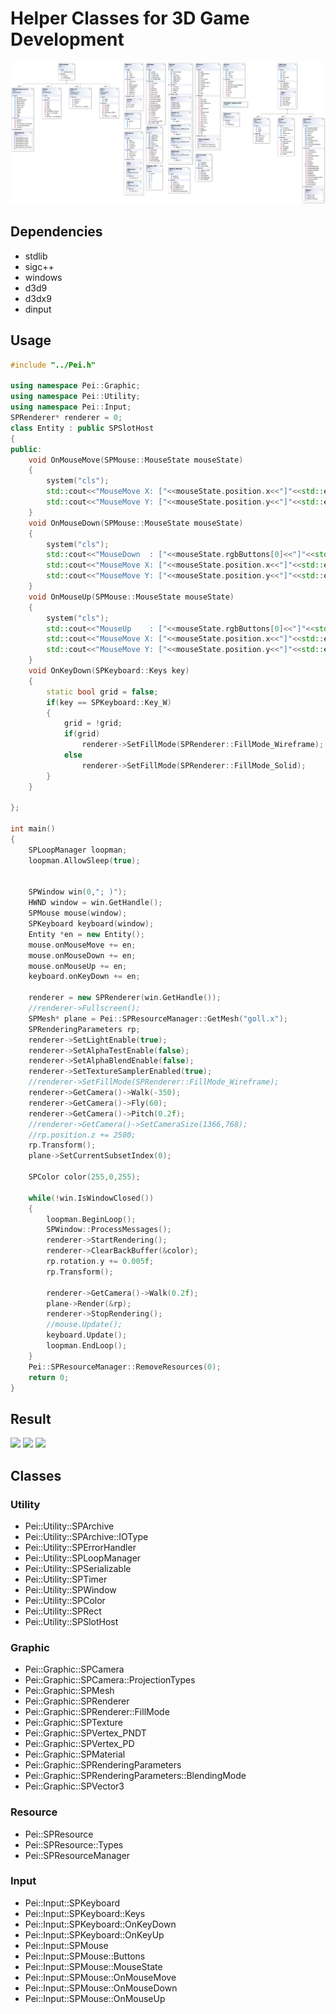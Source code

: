 # Helper Classes for 3D Game Development

![](https://raw.githubusercontent.com/sajjad-shirazy/Pei/4dbb298f/MSVS2008/ClassDiagram1.png)

## Dependencies
- stdlib
- sigc++
- windows
- d3d9
- d3dx9
- dinput

## Usage
```c++
#include "../Pei.h"

using namespace Pei::Graphic;
using namespace Pei::Utility;
using namespace Pei::Input;
SPRenderer* renderer = 0;
class Entity : public SPSlotHost
{
public:
	void OnMouseMove(SPMouse::MouseState mouseState)
	{
		system("cls");
		std::cout<<"MouseMove X: ["<<mouseState.position.x<<"]"<<std::endl;
		std::cout<<"MouseMove Y: ["<<mouseState.position.y<<"]"<<std::endl;
	}
	void OnMouseDown(SPMouse::MouseState mouseState)
	{
		system("cls");
		std::cout<<"MouseDown  : ["<<mouseState.rgbButtons[0]<<"]"<<std::endl;
		std::cout<<"MouseMove X: ["<<mouseState.position.x<<"]"<<std::endl;
		std::cout<<"MouseMove Y: ["<<mouseState.position.y<<"]"<<std::endl;
	}
	void OnMouseUp(SPMouse::MouseState mouseState)
	{
		system("cls");
		std::cout<<"MouseUp    : ["<<mouseState.rgbButtons[0]<<"]"<<std::endl;
		std::cout<<"MouseMove X: ["<<mouseState.position.x<<"]"<<std::endl;
		std::cout<<"MouseMove Y: ["<<mouseState.position.y<<"]"<<std::endl;
	}
	void OnKeyDown(SPKeyboard::Keys key)
	{
		static bool grid = false;
		if(key == SPKeyboard::Key_W)
		{
			grid = !grid;
			if(grid)
				renderer->SetFillMode(SPRenderer::FillMode_Wireframe);
			else
				renderer->SetFillMode(SPRenderer::FillMode_Solid);
		}
	}

};

int main()
{
	SPLoopManager loopman;
	loopman.AllowSleep(true);

	
	SPWindow win(0,"; )");
	HWND window = win.GetHandle();
	SPMouse mouse(window);
	SPKeyboard keyboard(window);
	Entity *en = new Entity();
	mouse.onMouseMove += en;
	mouse.onMouseDown += en;
	mouse.onMouseUp += en;
	keyboard.onKeyDown += en;

	renderer = new SPRenderer(win.GetHandle());
	//renderer->Fullscreen();
	SPMesh* plane = Pei::SPResourceManager::GetMesh("goll.x");
	SPRenderingParameters rp;
	renderer->SetLightEnable(true);
	renderer->SetAlphaTestEnable(false);
	renderer->SetAlphaBlendEnable(false);
	renderer->SetTextureSamplerEnabled(true);
	//renderer->SetFillMode(SPRenderer::FillMode_Wireframe);
	renderer->GetCamera()->Walk(-350);
	renderer->GetCamera()->Fly(60);
	renderer->GetCamera()->Pitch(0.2f);
	//renderer->GetCamera()->SetCameraSize(1366,768);
	//rp.position.z += 2500;
	rp.Transform();
	plane->SetCurrentSubsetIndex(0);

	SPColor color(255,0,255);

	while(!win.IsWindowClosed())
	{		
		loopman.BeginLoop();
		SPWindow::ProcessMessages();
		renderer->StartRendering();
		renderer->ClearBackBuffer(&color);
		rp.rotation.y += 0.005f;
		rp.Transform();
		
		renderer->GetCamera()->Walk(0.2f);
		plane->Render(&rp);
		renderer->StopRendering();
		//mouse.Update();
		keyboard.Update();
		loopman.EndLoop();
	}
	Pei::SPResourceManager::RemoveResources(0);
	return 0;
}
```

## Result
![](https://cdn.rawgit.com/sajjad-shirazy/Pei/f59c8199/Screenshots/Screenshot%20(4).png)
![](https://cdn.rawgit.com/sajjad-shirazy/Pei/f59c8199/Screenshots/Screenshot%20(6).png)
![](https://cdn.rawgit.com/sajjad-shirazy/Pei/f59c8199/Screenshots/Screenshot%20(7).png)

## Classes
### Utility
- Pei::Utility::SPArchive
- Pei::Utility::SPArchive::IOType
- Pei::Utility::SPErrorHandler
- Pei::Utility::SPLoopManager
- Pei::Utility::SPSerializable
- Pei::Utility::SPTimer
- Pei::Utility::SPWindow
- Pei::Utility::SPColor
- Pei::Utility::SPRect
- Pei::Utility::SPSlotHost

### Graphic
- Pei::Graphic::SPCamera
- Pei::Graphic::SPCamera::ProjectionTypes
- Pei::Graphic::SPMesh
- Pei::Graphic::SPRenderer
- Pei::Graphic::SPRenderer::FillMode
- Pei::Graphic::SPTexture
- Pei::Graphic::SPVertex_PNDT
- Pei::Graphic::SPVertex_PD
- Pei::Graphic::SPMaterial
- Pei::Graphic::SPRenderingParameters
- Pei::Graphic::SPRenderingParameters::BlendingMode
- Pei::Graphic::SPVector3

### Resource
- Pei::SPResource
- Pei::SPResource::Types
- Pei::SPResourceManager

### Input
- Pei::Input::SPKeyboard
- Pei::Input::SPKeyboard::Keys
- Pei::Input::SPKeyboard::OnKeyDown
- Pei::Input::SPKeyboard::OnKeyUp
- Pei::Input::SPMouse
- Pei::Input::SPMouse::Buttons
- Pei::Input::SPMouse::MouseState
- Pei::Input::SPMouse::OnMouseMove
- Pei::Input::SPMouse::OnMouseDown
- Pei::Input::SPMouse::OnMouseUp